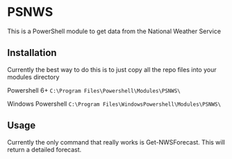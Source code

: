 # PSNWS

This is a PowerShell module to get data from the National Weather Service

## Installation

Currently the best way to do this is to just copy all the repo files into your modules directory

Powershell 6+
```C:\Program Files\Powershell\Modules\PSNWS\```

Windows Powershell
```C:\Program Files\WindowsPowershell\Modules\PSNWS\```


## Usage

Currently the only command that really works is Get-NWSForecast.  This will return a detailed forecast.